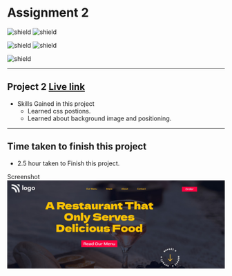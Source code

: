 # Assignment 2
![shield](https://img.shields.io/badge/Hitesh--Choudhary-Full--Stack--JS--Bootcamp-red)
![shield](https://img.shields.io/badge/LCO-iNeuron-yellowgreen)

![shield](https://img.shields.io/badge/HTML-CSS-yellow) 
![shield](https://img.shields.io/badge/Live--Class-Project--2-orange)

![shield](https://img.shields.io/badge/Amit--Prajapati-Web--Developer-blue)

---

## Project 2 [Live link]()
- Skills Gained in this project
    - Learned css postions.
    - Learned about background image and positioning.
---

## Time taken to finish this project

- 2.5 hour taken to Finish this project.

Screenshot
![](./screenshots/project2.jpg)






